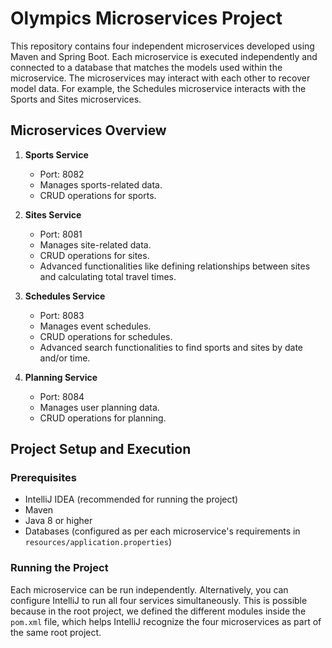 # Olympics Microservices Project

This repository contains four independent microservices developed using Maven and Spring Boot. Each microservice is executed independently and connected to a database that matches the models used within the microservice. The microservices may interact with each other to recover model data. For example, the Schedules microservice interacts with the Sports and Sites microservices.

## Microservices Overview

1. **Sports Service**
   - Port: 8082
   - Manages sports-related data.
   - CRUD operations for sports.

2. **Sites Service**
   - Port: 8081
   - Manages site-related data.
   - CRUD operations for sites.
   - Advanced functionalities like defining relationships between sites and calculating total travel times.

3. **Schedules Service**
   - Port: 8083
   - Manages event schedules.
   - CRUD operations for schedules.
   - Advanced search functionalities to find sports and sites by date and/or time.

4. **Planning Service**
   - Port: 8084
   - Manages user planning data.
   - CRUD operations for planning.

## Project Setup and Execution

### Prerequisites

- IntelliJ IDEA (recommended for running the project)
- Maven
- Java 8 or higher
- Databases (configured as per each microservice's requirements in `resources/application.properties`)

### Running the Project

Each microservice can be run independently. Alternatively, you can configure IntelliJ to run all four services simultaneously. This is possible because in the root project, we defined the different modules inside the `pom.xml` file, which helps IntelliJ recognize the four microservices as part of the same root project.
